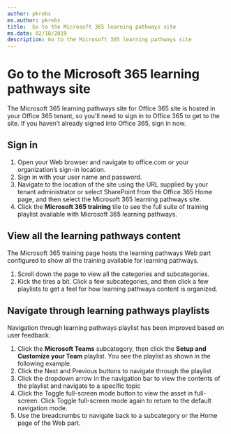 ```yaml
---
author: pkrebs
ms.author: pkrebs
title:  Go to the Microsoft 365 learning pathways site
ms.date: 02/18/2019
description: Go to the Microsoft 365 learning pathways site
---
```


# Go to the Microsoft 365 learning pathways site

The Microsoft 365 learning pathways site for Office 365 site is hosted in your Office 365 tenant, so you'll need to sign in to Office 365 to get to the site. If you haven’t already signed into Office 365, sign in now. 

## Sign in  

1.	Open your Web browser and navigate to office.com or your organization’s sign-in location. 
2.	Sign in with your user name and password.
3. 	Navigate to the location of the site using the URL supplied by your tenant administrator or select SharePoint from the Office 365 Home page, and then select the Microsoft 365 learning pathways site. 
5. Click the **Microsoft 365 training** tile to see the full suite of training playlist available with Microsoft 365 learning pathways. 

## View all the learning pathways content
The Microsoft 365 training page hosts the learning pathways Web part configured to show all the training available for learning pathways. 

1. Scroll down the page to view all the categories and subcategories.
2. Kick the tires a bit. Click a few subcategories, and then click a few playlists to get a feel for how learning pathways content is organized. 

## Navigate through learning pathways playlists
Navigation through learning pathways playlist has been improved based on user feedback. 

1. Click the **Microsoft Teams** subcategory, then click the **Setup and Customize your Team** playlist. You see the playlist as shown in the following example.
2. Click the Next and Previous buttons to navigate through the playlist
3. Click the dropdown arrow in the navigation bar to view the contents of the playlist and navigate to a specific topic
4. Click the Toggle full-screen mode button to view the asset in full-screen. Click Toggle full-screen mode again to return to the default navigation mode.
5. Use the breadcrumbs to navigate back to a subcategory or the Home page of the Web part.  


